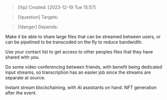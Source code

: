 
>[!tip] Created: [2023-12-19 Tue 15:57]

>[!question] Targets: 

>[!danger] Depends: 

Make it be able to share large files that can be streamed between users, or can be pipelined to be transcoded on the fly to reduce bandwidth.

Use your contact list to get access to other peoples files that they have shared with you.

Do some video conferencing between friends, with benefit being dedicated input streams, so transcription has an easier job since the streams are separate at source.

Instant stream blockchaining, with AI assistants on hand.
NFT generation after the event.